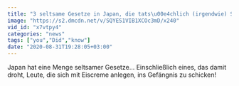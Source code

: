 ```yaml
---
title: "3 seltsame Gesetze in Japan, die tats\u00e4chlich (irgendwie) Sinn machen"
image: "https://s2.dmcdn.net/v/SQYES1VIB1XCOc3mD/x240"
vid_id: "x7vtpy4"
categories: "news"
tags: ["you","Did","know"]
date: "2020-08-31T19:28:05+03:00"
---
```

Japan hat eine Menge seltsamer Gesetze... Einschließlich eines, das damit droht, Leute, die sich mit Eiscreme anlegen, ins Gefängnis zu schicken!
